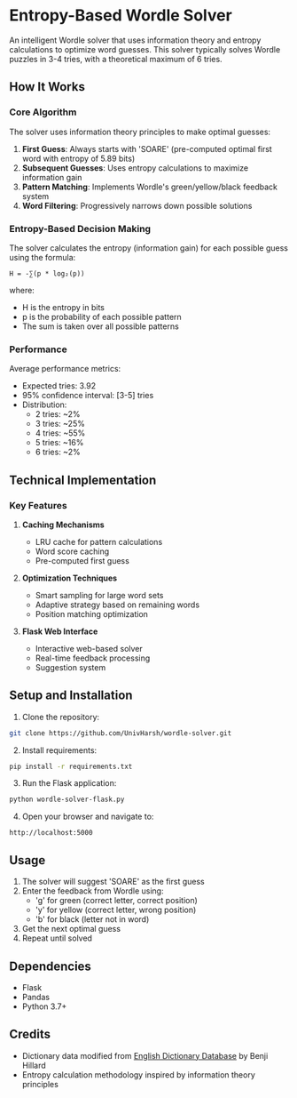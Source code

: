 # Entropy-Based Wordle Solver

An intelligent Wordle solver that uses information theory and entropy calculations to optimize word guesses. This solver typically solves Wordle puzzles in 3-4 tries, with a theoretical maximum of 6 tries.

## How It Works

### Core Algorithm

The solver uses information theory principles to make optimal guesses:

1. **First Guess**: Always starts with 'SOARE' (pre-computed optimal first word with entropy of 5.89 bits)
2. **Subsequent Guesses**: Uses entropy calculations to maximize information gain
3. **Pattern Matching**: Implements Wordle's green/yellow/black feedback system
4. **Word Filtering**: Progressively narrows down possible solutions

### Entropy-Based Decision Making

The solver calculates the entropy (information gain) for each possible guess using the formula:
```
H = -∑(p * log₂(p))
```
where:
- H is the entropy in bits
- p is the probability of each possible pattern
- The sum is taken over all possible patterns

### Performance

Average performance metrics:
- Expected tries: 3.92
- 95% confidence interval: [3-5] tries
- Distribution:
  - 2 tries: ~2%
  - 3 tries: ~25%
  - 4 tries: ~55%
  - 5 tries: ~16%
  - 6 tries: ~2%

## Technical Implementation

### Key Features

1. **Caching Mechanisms**
   - LRU cache for pattern calculations
   - Word score caching
   - Pre-computed first guess

2. **Optimization Techniques**
   - Smart sampling for large word sets
   - Adaptive strategy based on remaining words
   - Position matching optimization

3. **Flask Web Interface**
   - Interactive web-based solver
   - Real-time feedback processing
   - Suggestion system

## Setup and Installation

1. Clone the repository:
```bash
git clone https://github.com/UnivHarsh/wordle-solver.git
```

2. Install requirements:
```bash
pip install -r requirements.txt
```

3. Run the Flask application:
```bash
python wordle-solver-flask.py
```

4. Open your browser and navigate to:
```
http://localhost:5000
```

## Usage

1. The solver will suggest 'SOARE' as the first guess
2. Enter the feedback from Wordle using:
   - 'g' for green (correct letter, correct position)
   - 'y' for yellow (correct letter, wrong position)
   - 'b' for black (letter not in word)
3. Get the next optimal guess
4. Repeat until solved

## Dependencies

- Flask
- Pandas
- Python 3.7+

## Credits

- Dictionary data modified from [English Dictionary Database](https://github.com/benjihillard/English-Dictionary-Database) by Benji Hillard
- Entropy calculation methodology inspired by information theory principles

